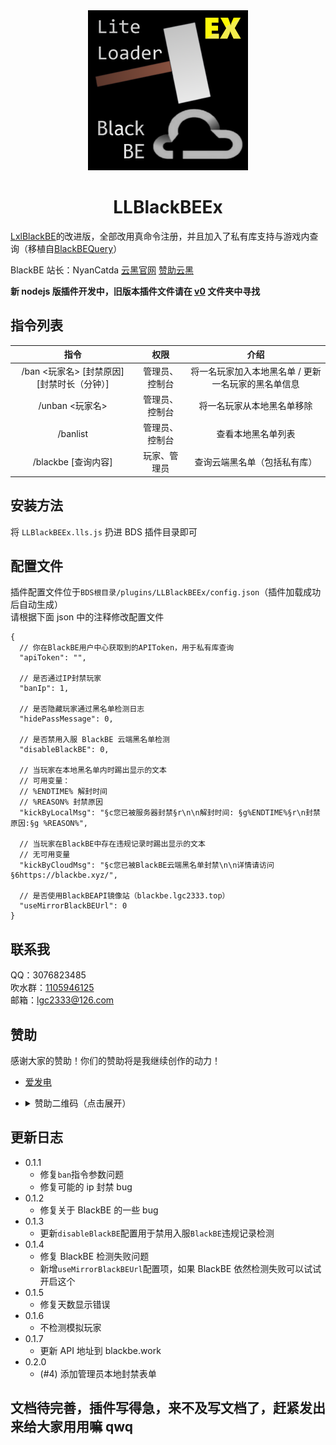 <!-- markdownlint-disable MD033 MD041 -->

<div align="center">
  <img src="readme/icon.png" height="256px" width="256px"/>

# LLBlackBEEx

</div>

[LxlBlackBE](https://www.minebbs.com/threads/lxlblackbe.7482/)的改进版，全部改用真命令注册，并且加入了私有库支持与游戏内查询（移植自[BlackBEQuery](https://github.com/lgc-LLSEDev/BlackBEQuery)）

BlackBE 站长：NyanCatda [云黑官网](https://blackbe.xyz) [赞助云黑](https://afdian.net/@BlackBE)

**新 nodejs 版插件开发中，旧版本插件文件请在 [v0](./v0) 文件夹中寻找**

## 指令列表

|                      指令                       |      权限      |                        介绍                         |
| :---------------------------------------------: | :------------: | :-------------------------------------------------: |
| /ban <玩家名> \[封禁原因\] \[封禁时长（分钟）\] | 管理员、控制台 | 将一名玩家加入本地黑名单 / 更新一名玩家的黑名单信息 |
|                 /unban <玩家名>                 | 管理员、控制台 |             将一名玩家从本地黑名单移除              |
|                    /banlist                     | 管理员、控制台 |                 查看本地黑名单列表                  |
|              /blackbe \[查询内容\]              |  玩家、管理员  |            查询云端黑名单（包括私有库）             |

## 安装方法

将 `LLBlackBEEx.lls.js` 扔进 BDS 插件目录即可

## 配置文件

插件配置文件位于`BDS根目录/plugins/LLBlackBEEx/config.json`（插件加载成功后自动生成）  
请根据下面 json 中的注释修改配置文件

```jsonc
{
  // 你在BlackBE用户中心获取到的APIToken，用于私有库查询
  "apiToken": "",

  // 是否通过IP封禁玩家
  "banIp": 1,

  // 是否隐藏玩家通过黑名单检测日志
  "hidePassMessage": 0,

  // 是否禁用入服 BlackBE 云端黑名单检测
  "disableBlackBE": 0,

  // 当玩家在本地黑名单内时踢出显示的文本
  // 可用变量：
  // %ENDTIME% 解封时间
  // %REASON% 封禁原因
  "kickByLocalMsg": "§c您已被服务器封禁§r\n\n解封时间: §g%ENDTIME%§r\n封禁原因:§g %REASON%",

  // 当玩家在BlackBE中存在违规记录时踢出显示的文本
  // 无可用变量
  "kickByCloudMsg": "§c您已被BlackBE云端黑名单封禁\n\n详情请访问 §6https://blackbe.xyz/",

  // 是否使用BlackBEAPI镜像站（blackbe.lgc2333.top）
  "useMirrorBlackBEUrl": 0
}
```

## 联系我

QQ：3076823485  
吹水群：[1105946125](https://jq.qq.com/?_wv=1027&k=Z3n1MpEp)  
邮箱：<lgc2333@126.com>

## 赞助

感谢大家的赞助！你们的赞助将是我继续创作的动力！

- [爱发电](https://afdian.net/@lgc2333)
- <details>
    <summary>赞助二维码（点击展开）</summary>

  ![讨饭](https://raw.githubusercontents.com/lgc2333/ShigureBotMenu/master/src/imgs/sponsor.png)

  </details>

## 更新日志

- 0.1.1
  - 修复`ban`指令参数问题
  - 修复可能的 ip 封禁 bug
- 0.1.2
  - 修复关于 BlackBE 的一些 bug
- 0.1.3
  - 更新`disableBlackBE`配置用于禁用入服`BlackBE`违规记录检测
- 0.1.4
  - 修复 BlackBE 检测失败问题
  - 新增`useMirrorBlackBEUrl`配置项，如果 BlackBE 依然检测失败可以试试开启这个
- 0.1.5
  - 修复天数显示错误
- 0.1.6
  - 不检测模拟玩家
- 0.1.7
  - 更新 API 地址到 blackbe.work
- 0.2.0
  - (#4) 添加管理员本地封禁表单

## 文档待完善，插件写得急，来不及写文档了，赶紧发出来给大家用用嘛 qwq
